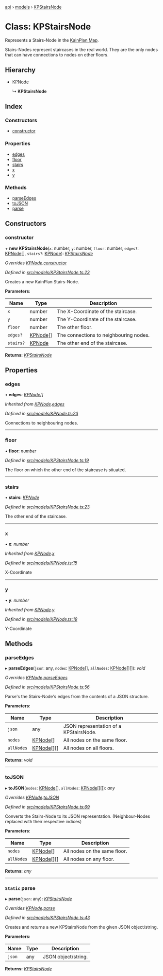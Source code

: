 [api](../README.md) › [models](../modules/models.md) › [KPStairsNode](models.kpstairsnode.md)

# Class: KPStairsNode

Represents a Stairs-Node in the [KainPlan Map](models.kpmap.md).

Stairs-Nodes represent staircases in the real world. They are the
only nodes that can have connections to nodes on other floors.

## Hierarchy

* [KPNode](models.kpnode.md)

  ↳ **KPStairsNode**

## Index

### Constructors

* [constructor](models.kpstairsnode.md#constructor)

### Properties

* [edges](models.kpstairsnode.md#edges)
* [floor](models.kpstairsnode.md#floor)
* [stairs](models.kpstairsnode.md#stairs)
* [x](models.kpstairsnode.md#x)
* [y](models.kpstairsnode.md#y)

### Methods

* [parseEdges](models.kpstairsnode.md#parseedges)
* [toJSON](models.kpstairsnode.md#tojson)
* [parse](models.kpstairsnode.md#static-parse)

## Constructors

###  constructor

\+ **new KPStairsNode**(`x`: number, `y`: number, `floor`: number, `edges?`: [KPNode](models.kpnode.md)[], `stairs?`: [KPNode](models.kpnode.md)): *[KPStairsNode](models.kpstairsnode.md)*

*Overrides [KPNode](models.kpnode.md).[constructor](models.kpnode.md#constructor)*

*Defined in [src/models/KPStairsNode.ts:23](https://github.com/KainPlan/api/blob/b101ea0/src/models/KPStairsNode.ts#L23)*

Creates a new KainPlan Stairs-Node.

**Parameters:**

Name | Type | Description |
------ | ------ | ------ |
`x` | number | The X-Coordinate of the staircase. |
`y` | number | The Y-Coordinate of the staircase. |
`floor` | number | The other floor. |
`edges?` | [KPNode](models.kpnode.md)[] | The connections to neighbouring nodes. |
`stairs?` | [KPNode](models.kpnode.md) | The other end of the staircase.  |

**Returns:** *[KPStairsNode](models.kpstairsnode.md)*

## Properties

###  edges

• **edges**: *[KPNode](models.kpnode.md)[]*

*Inherited from [KPNode](models.kpnode.md).[edges](models.kpnode.md#edges)*

*Defined in [src/models/KPNode.ts:23](https://github.com/KainPlan/api/blob/b101ea0/src/models/KPNode.ts#L23)*

Connections to neighbouring nodes.

___

###  floor

• **floor**: *number*

*Defined in [src/models/KPStairsNode.ts:19](https://github.com/KainPlan/api/blob/b101ea0/src/models/KPStairsNode.ts#L19)*

The floor on which the other end of the staircase is situated.

___

###  stairs

• **stairs**: *[KPNode](models.kpnode.md)*

*Defined in [src/models/KPStairsNode.ts:23](https://github.com/KainPlan/api/blob/b101ea0/src/models/KPStairsNode.ts#L23)*

The other end of the staircase.

___

###  x

• **x**: *number*

*Inherited from [KPNode](models.kpnode.md).[x](models.kpnode.md#x)*

*Defined in [src/models/KPNode.ts:15](https://github.com/KainPlan/api/blob/b101ea0/src/models/KPNode.ts#L15)*

X-Coordinate

___

###  y

• **y**: *number*

*Inherited from [KPNode](models.kpnode.md).[y](models.kpnode.md#y)*

*Defined in [src/models/KPNode.ts:19](https://github.com/KainPlan/api/blob/b101ea0/src/models/KPNode.ts#L19)*

Y-Coordinate

## Methods

###  parseEdges

▸ **parseEdges**(`json`: any, `nodes`: [KPNode](models.kpnode.md)[], `allNodes`: [KPNode](models.kpnode.md)[][]): *void*

*Overrides [KPNode](models.kpnode.md).[parseEdges](models.kpnode.md#parseedges)*

*Defined in [src/models/KPStairsNode.ts:56](https://github.com/KainPlan/api/blob/b101ea0/src/models/KPStairsNode.ts#L56)*

Parse's the Stairs-Node's edges from the contents of a JSON structure.

**Parameters:**

Name | Type | Description |
------ | ------ | ------ |
`json` | any | JSON representation of a KPStairsNode. |
`nodes` | [KPNode](models.kpnode.md)[] | All nodes on the same floor. |
`allNodes` | [KPNode](models.kpnode.md)[][] | All nodes on all floors.  |

**Returns:** *void*

___

###  toJSON

▸ **toJSON**(`nodes`: [KPNode](models.kpnode.md)[], `allNodes`: [KPNode](models.kpnode.md)[][]): *any*

*Overrides [KPNode](models.kpnode.md).[toJSON](models.kpnode.md#tojson)*

*Defined in [src/models/KPStairsNode.ts:69](https://github.com/KainPlan/api/blob/b101ea0/src/models/KPStairsNode.ts#L69)*

Converts the Stairs-Node to its JSON representation.
(Neighbour-Nodes replaced with their respective indices)

**Parameters:**

Name | Type | Description |
------ | ------ | ------ |
`nodes` | [KPNode](models.kpnode.md)[] | All nodes on the same floor. |
`allNodes` | [KPNode](models.kpnode.md)[][] | All nodes on any floor.  |

**Returns:** *any*

___

### `Static` parse

▸ **parse**(`json`: any): *[KPStairsNode](models.kpstairsnode.md)*

*Overrides [KPNode](models.kpnode.md).[parse](models.kpnode.md#static-parse)*

*Defined in [src/models/KPStairsNode.ts:43](https://github.com/KainPlan/api/blob/b101ea0/src/models/KPStairsNode.ts#L43)*

Creates and returns a new KPStairsNode from the given JSON object/string.

**Parameters:**

Name | Type | Description |
------ | ------ | ------ |
`json` | any | JSON object/string.  |

**Returns:** *[KPStairsNode](models.kpstairsnode.md)*
